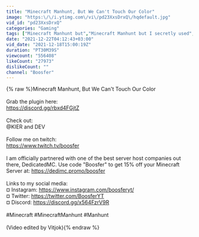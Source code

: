 ```yaml
---
title: "Minecraft Manhunt, But We Can't Touch Our Color"
image: "https:\/\/i.ytimg.com\/vi\/pd23XxsDrxQ\/hqdefault.jpg"
vid_id: "pd23XxsDrxQ"
categories: "Gaming"
tags: ["Minecraft Manhunt but","Minecraft Manhunt but I secretly used","Minecraft Manhunt but OP Loot"]
date: "2021-12-22T04:12:43+03:00"
vid_date: "2021-12-18T15:00:19Z"
duration: "PT30M39S"
viewcount: "556408"
likeCount: "27973"
dislikeCount: ""
channel: "Boosfer"
---
```

{% raw %}Minecraft Manhunt, But We Can't Touch Our Color<br /><br />Grab the plugin here:<br /><a rel="nofollow" target="blank" href="https://discord.gg/rbxd4FGjtZ">https://discord.gg/rbxd4FGjtZ</a><br /><br />Check out:<br />@KIER and DEV <br /><br />Follow me on twitch:<br /><a rel="nofollow" target="blank" href="https://www.twitch.tv/boosfer">https://www.twitch.tv/boosfer</a><br /><br />I am officially partnered with one of the best server host companies out there, DedicatedMC. Use code &quot;Boosfer&quot; to get 15% off your Minecraft Server at: <a rel="nofollow" target="blank" href="https://dedimc.promo/boosfer">https://dedimc.promo/boosfer</a><br /><br />Links to my social media:<br />¤ Instagram: <a rel="nofollow" target="blank" href="https://www.instagram.com/boosferyt/​​​">https://www.instagram.com/boosferyt/​​​</a><br />¤ Twitter: <a rel="nofollow" target="blank" href="https://twitter.com/BoosferYT​​​">https://twitter.com/BoosferYT​​​</a><br />¤ Discord: <a rel="nofollow" target="blank" href="https://discord.gg/x564FzrV9R">https://discord.gg/x564FzrV9R</a> <br /><br />#Minecraft #MinecraftManhunt #Manhunt<br /><br />(Video edited by Vitjok){% endraw %}
